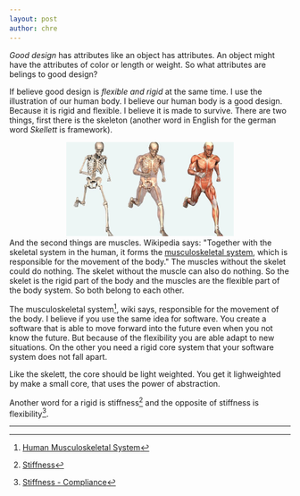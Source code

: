 ```yaml
---
layout: post
author: chre
---
```


_Good design_ has attributes like an object has attributes. An object might have the attributes of color or length or weight. So what attributes are belings to good design?

If believe good design is *flexible and rigid* at the same time. I use the illustration of our human body. I believe our human body is a good design. Because it is rigid and flexible. I believe it is made to survive. There are two things, first there is the skeleton (another word in English for the german word *Skellett* is framework).<center><img class="middle" width="300" src="/assets/images/essays/musculoskeletal.jpg"></center>
And the second things are muscles. Wikipedia says: "Together with the skeletal system in the human, it forms the [musculoskeletal system](https://en.wikipedia.org/wiki/Human_musculoskeletal_system), which is responsible for the movement of the body."
The muscles without the skelet could do nothing. The skelet without the muscle can also do nothing. So the skelet is the rigid part of the body and the muscles are the flexible part of the body system. So both belong to each other.

The musculoskeletal system[^1], wiki says, responsible for the movement of the body. I believe if you use the same idea for software. You create a software that is able to move forward into the future even when you not know the future. But because of the flexibility you are able adapt to new situations. On the other you need a rigid core system that your software system does not fall apart.

Like the skelett, the core should be light weighted. You get it lighweighted by make a small core, that uses the power of abstraction.

Another word for a rigid is stiffness[^2] and the opposite of stiffness is flexibility[^3].

---

[^1]: [Human Musculoskeletal System](https://en.wikipedia.org/wiki/Human_musculoskeletal_system)
[^2]: [Stiffness](https://en.wikipedia.org/wiki/Stiffness)
[^3]: [Stiffness - Compliance](https://en.wikipedia.org/wiki/Stiffness#Compliance)